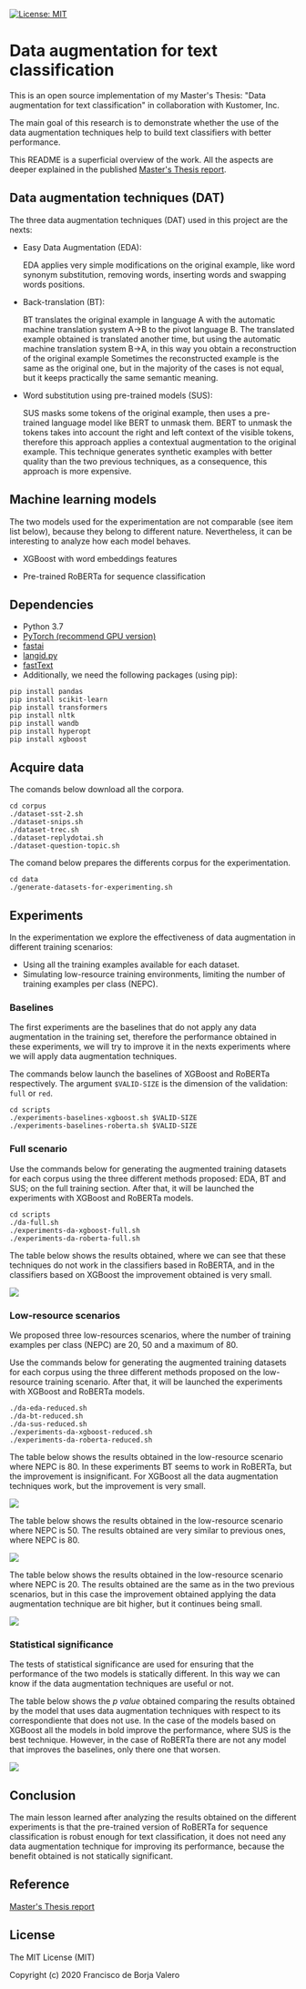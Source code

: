 [![License: MIT](https://img.shields.io/badge/License-MIT-yellow.svg)](https://opensource.org/licenses/MIT)

# Data augmentation for text classification

This is an open source implementation of my Master's Thesis: "Data augmentation for text classification" in collaboration with Kustomer, Inc. 

The main goal of this research is to demonstrate whether the use of the data augmentation techniques help to build text classifiers with better performance.

This README is a superficial overview of the work. All the aspects are deeper explained in the published [Master's Thesis report](https://riunet.upv.es/handle/10251/151669).

## Data augmentation techniques (DAT)
The three data augmentation techniques (DAT) used in this project are the nexts:

- Easy Data Augmentation (EDA):

  EDA applies very simple modifications on the original example, like word synonym substitution, removing words, inserting words and swapping words positions.

- Back-translation (BT):

  BT translates the original example in language A with the automatic machine translation system A→B to the pivot language B. The translated example obtained is translated another time, but using the automatic machine translation system B→A, in this way you obtain a reconstruction of the original example Sometimes the reconstructed example is the same as the original one, but in the majority of the cases is not equal, but it keeps practically the same semantic meaning. 

- Word substitution using pre-trained models (SUS):

  SUS masks some tokens of the original example, then uses a pre-trained language model like BERT to unmask them. BERT to unmask the tokens takes into account the right and left context of the visible tokens, therefore this approach applies a contextual augmentation to the original example. This technique generates synthetic examples with better quality than the two previous techniques, as a consequence, this approach is more expensive.

## Machine learning models
The two models used for the experimentation are not comparable (see item list below), because they belong to different nature. Nevertheless, it can be interesting to analyze how each model behaves.

- XGBoost with word embeddings features

- Pre-trained RoBERTa for sequence classification

## Dependencies

- Python 3.7
- [PyTorch (recommend GPU version)](https://github.com/pytorch/pytorch#from-source)
- [fastai](https://github.com/fastai/fastai)
- [langid.py](https://github.com/saffsd/langid.py)
- [fastText](https://github.com/facebookresearch/fastText#building-fasttext-for-python)
- Additionally, we need the following packages (using pip):

```
pip install pandas
pip install scikit-learn
pip install transformers
pip install nltk
pip install wandb
pip install hyperopt
pip install xgboost
```

## Acquire data
The comands below download all the corpora. 
```
cd corpus
./dataset-sst-2.sh
./dataset-snips.sh
./dataset-trec.sh
./dataset-replydotai.sh
./dataset-question-topic.sh
```
The comand below prepares the differents corpus for the experimentation.
```
cd data
./generate-datasets-for-experimenting.sh
```


## Experiments

In the experimentation we explore the effectiveness of data augmentation in different training scenarios:
- Using all the training examples available for each dataset.
- Simulating low-resource training environments, limiting the number of training examples per class (NEPC).


### Baselines

The first experiments are the baselines that do not apply any data augmentation in the training set, therefore the performance obtained in these experiments, we will try to improve it in the nexts experiments where we will apply data augmentation techniques.
 
 
The commands below  launch the baselines of XGBoost and RoBERTa respectively. The argument `$VALID-SIZE` is the dimension of the validation: `full` or `red`.

```
cd scripts
./experiments-baselines-xgboost.sh $VALID-SIZE
./experiments-baselines-roberta.sh $VALID-SIZE
```

### Full scenario 

Use the commands below for generating the augmented training datasets for each corpus using the three different methods proposed: EDA, BT and SUS; on the full training section. After that, it will be launched the experiments with XGBoost and RoBERTa models.

```
cd scripts
./da-full.sh
./experiments-da-xgboost-full.sh 
./experiments-da-roberta-full.sh 
```

The table below shows the results obtained, where we can see that these techniques do not work in the classifiers based in RoBERTA, and in the classifiers based on XGBoost the improvement obtained is very small.

![](https://github.com/franborjavalero/data-augmentation-for-text-classification/blob/master/results/jpg/da_full.jpg?raw=true)

### Low-resource scenarios

We proposed three low-resources scenarios, where the number of training examples per class (NEPC) are 20, 50 and a maximum of 80.
 
Use the commands below for generating the augmented training datasets for each corpus using the three different methods proposed on the low-resource training scenario. After that, it will be launched the experiments with XGBoost and RoBERTa models.

```
./da-eda-reduced.sh
./da-bt-reduced.sh
./da-sus-reduced.sh
./experiments-da-xgboost-reduced.sh 
./experiments-da-roberta-reduced.sh 
```

The table below shows the results obtained in the low-resource scenario where NEPC is 80. In these experiments BT seems to work in RoBERTa, but the improvement is insignificant. For XGBoost all the data augmentation techniques work, but the improvement is very small.

![](https://github.com/franborjavalero/data-augmentation-for-text-classification/blob/master/results/jpg/da_nepc-80.jpg?raw=true)

The table below shows the results obtained in the low-resource scenario where NEPC is 50. The results obtained are very similar to previous ones, where NEPC is 80.

![](https://github.com/franborjavalero/data-augmentation-for-text-classification/blob/master/results/jpg/da_nepc-50.jpg?raw=true)


The table below shows the results obtained in the low-resource scenario where NEPC is 20. The results obtained are the same as in the two previous scenarios, but in this case the improvement obtained applying the data augmentation technique are bit higher, but it continues being small.

![](https://github.com/franborjavalero/data-augmentation-for-text-classification/blob/master/results/jpg/da_nepc-20.jpg?raw=true)

### Statistical significance
The tests of statistical significance are used for ensuring that the performance of the two models is statically different. In this way we can know if the data augmentation techniques are useful or not.
 
The table below shows the *p value* obtained comparing the results obtained by the model that uses data augmentation techniques with respect to its correspondiente that does not use. In the case of the models based on XGBoost all the models in bold improve the performance, where SUS is the best technique. However, in the case of RoBERTa there are not any model that improves the baselines, only there one that worsen.



![](https://github.com/franborjavalero/data-augmentation-for-text-classification/blob/master/results/jpg/statistical_significance.jpg?raw=true)

## Conclusion

The main lesson learned after analyzing the results obtained on the different experiments is that the pre-trained version of RoBERTa for sequence classification is robust enough for text classification, it does not need any data augmentation technique for improving its performance, because the benefit obtained is not statically significant.

## Reference 

[Master's Thesis report](https://riunet.upv.es/handle/10251/151669)

## License
 
The MIT License (MIT)

Copyright (c) 2020 Francisco de Borja Valero
